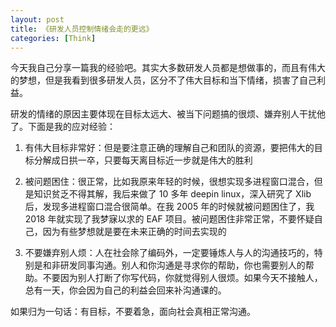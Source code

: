 ```yaml
---
layout: post
title: 《研发人员控制情绪会走的更远》
categories: [Think]
---
```


今天我自己分享一篇我的经验吧。其实大多数研发人员都是想做事的，而且有伟大的梦想，但是我看到很多研发人员，区分不了伟大目标和当下情绪，损害了自己利益。

研发的情绪的原因主要体现在目标太远大、被当下问题搞的很烦、嫌弃别人干扰他了。下面是我的应对经验：

1. 有伟大目标非常好：但是要注意正确的理解自己和团队的资源，要把伟大的目标分解成日拱一卒，只要每天离目标近一步就是伟大的胜利

2. 被问题困住：很正常，比如我原来年轻的时候，很想实现多进程窗口混合，但是知识贫乏不得其解，我后来做了 10 多年 deepin linux，深入研究了 Xlib 后，发现多进程窗口混合很简单。在我 2005 年的时候就被问题困住了，我 2018 年就实现了我梦寐以求的 EAF 项目。被问题困住非常正常，不要怀疑自己，因为有些梦想就是要在未来正确的时间去实现的

3. 不要嫌弃别人烦：人在社会除了编码外，一定要锤炼人与人的沟通技巧的，特别是和非研发同事沟通。别人和你沟通是寻求你的帮助，你也需要别人的帮助。不要因为别人打断了你写代码，你就觉得别人很烦。如果今天不接触人，总有一天，你会因为自己的利益会回来补沟通课的。

如果归为一句话：有目标，不要着急，面向社会真相正常沟通。
